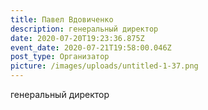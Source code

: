 ```yaml
---
title: Павел Вдовиченко
description: генеральный директор
date: 2020-07-20T19:23:36.875Z
event_date: 2020-07-21T19:58:00.046Z
post_type: Организатор
picture: /images/uploads/untitled-1-37.png
---
```

генеральный директор